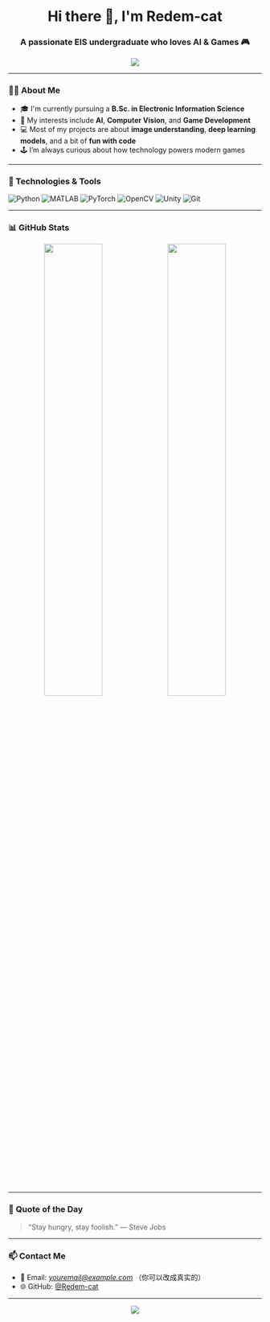 <h1 align="center">Hi there 👋, I'm Redem-cat</h1>
<h3 align="center">A passionate EIS undergraduate who loves AI & Games 🎮</h3>

<p align="center">
  <img src="https://readme-typing-svg.herokuapp.com?font=Fira+Code&size=24&duration=3000&pause=1000&center=true&vCenter=true&width=435&lines=I+love+Deep+Learning+🧠;I+play+with+Images+and+Code+🖼️;Let%27s+build+cool+stuff+together+🚀" />
</p>

---

### 👨‍🎓 About Me

- 🎓 I'm currently pursuing a **B.Sc. in Electronic Information Science**
- 🧠 My interests include **AI**, **Computer Vision**, and **Game Development**
- 💻 Most of my projects are about **image understanding**, **deep learning models**, and a bit of **fun with code**
- 🕹️ I’m always curious about how technology powers modern games

---

### 🔧 Technologies & Tools

![Python](https://img.shields.io/badge/-Python-3776AB?style=flat-square&logo=python&logoColor=white)
![MATLAB](https://img.shields.io/badge/-MATLAB-0076A8?style=flat-square&logo=mathworks)
![PyTorch](https://img.shields.io/badge/-PyTorch-EE4C2C?style=flat-square&logo=pytorch&logoColor=white)
![OpenCV](https://img.shields.io/badge/-OpenCV-5C3EE8?style=flat-square&logo=opencv&logoColor=white)
![Unity](https://img.shields.io/badge/-Unity-000000?style=flat-square&logo=unity&logoColor=white)
![Git](https://img.shields.io/badge/-Git-F05032?style=flat-square&logo=git&logoColor=white)

---

### 📊 GitHub Stats

<p align="center">
  <img width="48%" src="https://github-readme-stats.vercel.app/api?username=Redem-cat&show_icons=true&theme=radical" />
  <img width="48%" src="https://github-readme-stats.vercel.app/api/top-langs/?username=Redem-cat&layout=compact&theme=radical" />
</p>

---

### 💬 Quote of the Day

> “Stay hungry, stay foolish.” — Steve Jobs

---

### 📫 Contact Me

- 📮 Email: *youremail@example.com* （你可以改成真实的）
- 🌐 GitHub: [@Redem-cat](https://github.com/Redem-cat)

---

<p align="center">
  <img src="https://capsule-render.vercel.app/api?type=waving&color=gradient&height=100&section=footer"/>
</p>
